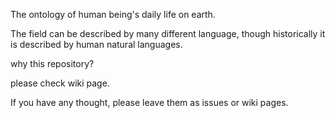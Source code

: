 The ontology of human being's daily life on earth.

The field can be described by many different language, though historically it is described by human natural languages.


why this repository?

please check wiki page.


If you have any thought, please leave them as issues or wiki pages.
